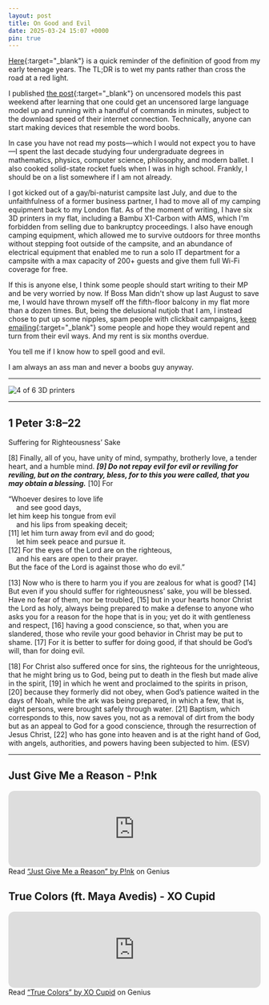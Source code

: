 ```yaml
---
layout: post
title: On Good and Evil
date: 2025-03-24 15:07 +0000
pin: true
---
```


[Here](../on-background-music/#definition-of-good){:target="_blank"} is a quick reminder of the definition of good from my early teenage years. The TL;DR is to wet my pants rather than cross the road at a red light.

I published [the post](https://uncensoredmodels.com){:target="_blank"} on uncensored models this past weekend after learning that one could get an uncensored large language model up and running with a handful of commands in minutes, subject to the download speed of their internet connection. Technically, anyone can start making devices that resemble the word boobs.

In case you have not read my posts—which I would not expect you to have—I spent the last decade studying four undergraduate degrees in mathematics, physics, computer science, philosophy, and modern ballet. I also cooked solid-state rocket fuels when I was in high school. Frankly, I should be on a list somewhere if I am not already.

I got kicked out of a gay/bi-naturist campsite last July, and due to the unfaithfulness of a former business partner, I had to move all of my camping equipment back to my London flat. As of the moment of writing, I have six 3D printers in my flat, including a Bambu X1-Carbon with AMS, which I'm forbidden from selling due to bankruptcy proceedings. I also have enough camping equipment, which allowed me to survive outdoors for three months without stepping foot outside of the campsite, and an abundance of electrical equipment that enabled me to run a solo IT department for a campsite with a max capacity of 200+ guests and give them full Wi-Fi coverage for free.

If this is anyone else, I think some people should start writing to their MP and be very worried by now. If Boss Man didn't show up last August to save me, I would have thrown myself off the fifth-floor balcony in my flat more than a dozen times. But, being the delusional nutjob that I am, I instead chose to put up some nipples, spam people with clickbait campaigns, [keep emailing](../on-forgiveness/){:target="_blank"} some people and hope they would repent and turn from their evil ways. And my rent is six months overdue.

You tell me if I know how to spell good and evil.

I am always an ass man and never a boobs guy anyway.

---

![4 of 6 3D printers](/1qfxtsMv5P4QuGayyF.jpg)

---

## 1 Peter 3:8–22

Suffering for Righteousness’ Sake

[8] Finally, all of you, have unity of mind, sympathy, brotherly love, a tender heart, and a humble mind. ***[9] Do not repay evil for evil or reviling for reviling, but on the contrary, bless, for to this you were called, that you may obtain a blessing.*** [10] For

 “Whoever desires to love life  
  &nbsp;&nbsp;&nbsp;&nbsp;and see good days,  
 let him keep his tongue from evil  
  &nbsp;&nbsp;&nbsp;&nbsp;and his lips from speaking deceit;  
 [11] let him turn away from evil and do good;  
  &nbsp;&nbsp;&nbsp;&nbsp;let him seek peace and pursue it.  
 [12] For the eyes of the Lord are on the righteous,  
  &nbsp;&nbsp;&nbsp;&nbsp;and his ears are open to their prayer.  
 But the face of the Lord is against those who do evil.”  

 [13] Now who is there to harm you if you are zealous for what is good? [14] But even if you should suffer for righteousness’ sake, you will be blessed. Have no fear of them, nor be troubled, [15] but in your hearts honor Christ the Lord as holy, always being prepared to make a defense to anyone who asks you for a reason for the hope that is in you; yet do it with gentleness and respect, [16] having a good conscience, so that, when you are slandered, those who revile your good behavior in Christ may be put to shame. [17] For it is better to suffer for doing good, if that should be God’s will, than for doing evil.

[18] For Christ also suffered once for sins, the righteous for the unrighteous, that he might bring us to God, being put to death in the flesh but made alive in the spirit, [19] in which he went and proclaimed to the spirits in prison, [20] because they formerly did not obey, when God’s patience waited in the days of Noah, while the ark was being prepared, in which a few, that is, eight persons, were brought safely through water. [21] Baptism, which corresponds to this, now saves you, not as a removal of dirt from the body but as an appeal to God for a good conscience, through the resurrection of Jesus Christ, [22] who has gone into heaven and is at the right hand of God, with angels, authorities, and powers having been subjected to him. (ESV)

---

## Just Give Me a Reason - P!nk

<iframe style="border-radius:12px" src="https://open.spotify.com/embed/track/1mKXFLRA179hdOWQBwUk9e?utm_source=generator&theme=0" width="100%" height="152" frameBorder="0" allowfullscreen="" allow="autoplay; clipboard-write; encrypted-media; fullscreen; picture-in-picture" loading="lazy"></iframe>

<div id='rg_embed_link_108589' class='rg_embed_link' data-song-id='108589'>Read <a href='https://genius.com/P-nk-just-give-me-a-reason-lyrics'>“Just Give Me a Reason” by P!nk</a> on Genius</div> <script crossorigin src='https://genius.com/songs/108589/embed.js'></script>

## True Colors (ft. Maya Avedis) - XO Cupid

<iframe style="border-radius:12px" src="https://open.spotify.com/embed/track/4AMY0oGSt7vZwgxDnHCJBr?utm_source=generator&theme=0" width="100%" height="152" frameBorder="0" allowfullscreen="" allow="autoplay; clipboard-write; encrypted-media; fullscreen; picture-in-picture" loading="lazy"></iframe>

<div id='rg_embed_link_3988413' class='rg_embed_link' data-song-id='3988413'>Read <a href='https://genius.com/Xo-cupid-true-colors-lyrics'>“True Colors” by XO Cupid</a> on Genius</div> <script crossorigin src='https://genius.com/songs/3988413/embed.js'></script>
